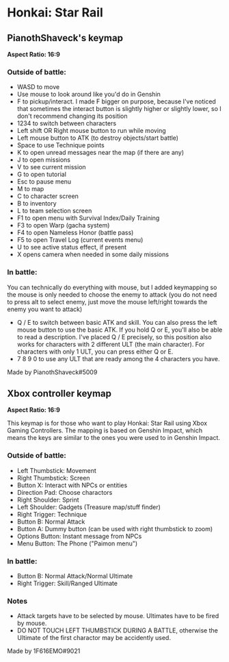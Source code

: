 # Honkai: Star Rail

## PianothShaveck's keymap
**Aspect Ratio: 16:9**

### Outside of battle:
- WASD to move
- Use mouse to look around like you'd do in Genshin
- F to pickup/interact. I made F bigger on purpose, because I've noticed that sometimes the interact button is slightly higher or slightly lower, so I don't recommend changing its position
- 1234 to switch between characters
- Left shift OR Right mouse button to run while moving
- Left mouse button to ATK (to destroy objects/start battle)
- Space to use Technique points
- K to open unread messages near the map (if there are any)
- J to open missions
- V to see current mission
- G to open tutorial
- Esc to pause menu
- M to map
- C to character screen
- B to inventory
- L to team selection screen
- F1 to open menu with Survival Index/Daily Training
- F3 to open Warp (gacha system)
- F4 to open Nameless Honor (battle pass)
- F5 to open Travel Log (current events menu)
- U to see active status effect, if present
- X opens camera when needed in some daily missions

### In battle:
You can technically do everything with mouse, but I added keymapping so the mouse is only needed to choose the enemy to attack (you do not need to press alt to select enemy, just move the mouse left/right towards the enemy you want to attack)
- Q / E to switch between basic ATK and skill. You can also press the left mouse button to use the basic ATK. If you hold Q or E, you'll also be able to read a description. I've placed Q / E precisely, so this position also works for characters with 2 different ULT (the main character). For characters with only 1 ULT, you can press either Q or E.
- 7 8 9 0 to use any ULT that are ready among the 4 characters you have. 

Made by PianothShaveck#5009

## Xbox controller keymap
**Aspect Ratio: 16:9**

This keymap is for those who want to play Honkai: Star Rail using Xbox Gaming Controllers. The mapping is based on Genshin Impact, which means the keys are similar to the ones you were used to in Genshin Impact.

### Outside of battle:
- Left Thumbstick: Movement
- Right Thumbstick: Screen
- Button X: Interact with NPCs or entities
- Direction Pad: Choose charactors
- Right Shoulder: Sprint
- Left Shoulder: Gadgets (Treasure map/stuff finder)
- Right Trigger: Technique
- Button B: Normal Attack
- Button A: Dummy button (can be used with right thumbstick to zoom)
- Options Button: Instant message from NPCs
- Menu Button: The Phone ("Paimon menu")


### In battle:
- Button B: Normal Attack/Normal Ultimate
- Right Trigger: Skill/Ranged Ultimate

### Notes
- Attack targets have to be selected by mouse. Ultimates have to be fired by mouse.
- DO NOT TOUCH LEFT THUMBSTICK DURING A BATTLE, otherwise the Ultimate of the first charactor may be accidently used.

Made by 1F616EMO#9021
